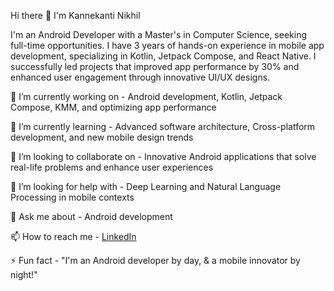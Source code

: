 Hi there 👋
I'm Kannekanti Nikhil

I'm an Android Developer with a Master's in Computer Science, seeking full-time opportunities. I have 3 years of hands-on experience in mobile app development, specializing in Kotlin, Jetpack Compose, and React Native. I successfully led projects that improved app performance by 30% and enhanced user engagement through innovative UI/UX designs.

🔭 I’m currently working on - Android development, Kotlin, Jetpack Compose, KMM, and optimizing app performance

🌱 I’m currently learning - Advanced software architecture, Cross-platform development, and new mobile design trends

👯 I’m looking to collaborate on - Innovative Android applications that solve real-life problems and enhance user experiences

🤔 I’m looking for help with - Deep Learning and Natural Language Processing in mobile contexts

💬 Ask me about - Android development 

📫 How to reach me - [LinkedIn](https://www.linkedin.com/in/nikhil-kannekanti-218b9a2a1/)

⚡ Fun fact - "I'm an Android developer by day, & a mobile innovator by night!"
